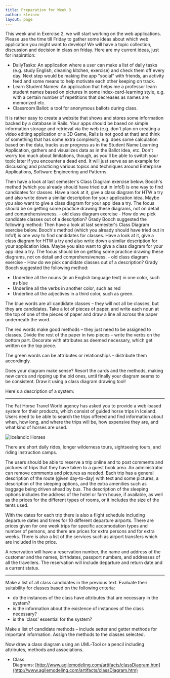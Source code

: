 ```yaml
---
title: Preparation for Week 3
author: kleinen
layout: page
---
```


This week and in Exercise 2, we will start working on the web applications. Please use the time till Friday to gather some ideas about which web application you might want to develop! We will have a topic collection, discussion and decision in class on friday. Here are my current ideas, just for inspiration:

 *  DailyTasks: An application where a user can make a list of daily tasks (e.g. study English, cleaning kitchen, exercise) and check them off every day. Next step would be making the app "social" with friends, an activity feed and some means to help motivate each other keeping on track.
 *  Learn Student Names: An application that helps me a professor learn student names based on pictures in some index-card-learning style, e.g. with a certain number of repetitions that decreases as names are memorized etc.
 *  Classroom Ballot: a tool for anonymous ballots during class.

It is rather easy to create a website that shows and stores some information backed by a database in Rails. Your apps should be based on simple information storage and retrieval via the web (e.g. don't plan on creating a video editing application or a 3D Game, Rails is not good at that) and think of something that has some extra complexity, e.g. does some calculation based on the data, tracks user progress as in the Student Name Learning Application, gathers and visualizes data as in the Ballot idea, etc. Don't worry too much about limitations, though, as you'll be able to switch your topic later if you encounter a dead end. It will just serve as an example for discussing and practicing various topics and techniques around Enterprise Applications, Software Engineering and Patterns.

Then have a look at last semester's Class Diagram exercise below. Booch's method (which you already should have tried out in Info1) is one way to find candidates for classes. Have a look at it, give a class diagram for HTW a try and also write down a similar description for your application idea. Maybe you also want to give a class diagram for your app idea a try. The focus should be on getting some practice drawing these diagrams, not on detail and comprehensiveness. - old class diagram exercise - How do we pick candidate classes out of a description? Grady Booch suggested the following method:
Then have a look at last semester's Class Diagram exercise below. Booch's method (which you already should have tried out in Info1) is one way to find candidates for classes. Have a look at it, give a class diagram for HTW a try and also write down a similar description for your application idea. Maybe you also want to give a class diagram for your app idea a try. The focus should be on getting some practice drawing these diagrams, not on detail and comprehensiveness. - old class diagram exercise - How do we pick candidate classes out of a description? Grady Booch suggested the following method:

 *  Underline all the nouns (in an English language text) in one color, such as blue
 *  Underline all the verbs in another color, such as red
 *  Underline all the adjectives in a third color, such as green.

 The blue words are all candidate classes &ndash; they will not all be classes, but they are candidates. Take a lot of pieces of paper, and write each noun at the top of one of the pieces of paper and draw a line all across the paper underneath the word.

 The red words make good methods &ndash; they just need to be assigned to classes. Divide the rest of the paper in two pieces &ndash; write the verbs on the bottom part. Decorate with attributes as deemed necessary, which get written on the top piece.

 The green words can be attributes or relationships &ndash; distribute them accordingly.

 Does your diagram make sense? Resort the cards and the methods, making new cards and ripping up the old ones, until finally your diagram seems to be consistent. Draw it using a class diagram drawing tool!

 Here's a description of a system:


***

 The Fat Horse Travel World agency has asked you to provide a web-based system for their products, which consist of guided horse trips in Iceland. Users need to be able to search the trips offered and find information about when, how long, and where the trips will be, how expensive they are, and what kind of horses are used.

 ![Icelandic Horses](../../images/horses.gif "horses")


 There are short daily rides, longer wilderness tours, sightseeing tours, and riding instruction camps.

 The users should be able to reserve a trip online and to post comments and pictures of trips that they have taken to a guest book area. An administrator can remove comments and pictures as needed. Each trip has a general description of the route (given day-to-day) with text and some pictures, a description of the sleeping options, and the extra amenities such as baggage being driven ahead by bus. The description of the sleeping options includes the address of the hotel or farm house, if available, as well as the prices for the different types of rooms, or it includes the size of the tents used.

 With the dates for each trip there is also a flight schedule including departure dates and times for 10 different departure airports. There are prices given for one week trips for specific accomodation types and number of persons, and there are prices for extra persons and for extra weeks. There is also a list of the services such as airport transfers which are included in the price.

 A reservation will have a reservation number, the name and address of the customer and the names, birthdates, passport numbers, and addresses of all the travellers. The reservation will include departure and return date and a current status.

***

 Make a list of all class candidates in the previous text. Evaluate their suitability for classes based on the following criteria:

 *  do the instances of the class have attributes that are necessary in the system?
 *  is the information about the existence of instances of the class necessary?
 *  is the 'class' essential for the system?

 Make a list of candidate methods &ndash; include setter and getter methods for important information. Assign the methods to the classes selected.

 Now draw a class diagram using an UML-Tool or a pencil including attributes, methods and associations.

 * Class Diagrams: [http://www.agilemodeling.com/artifacts/classDiagram.htm](http://www.agilemodeling.com/artifacts/classDiagram.htm)
